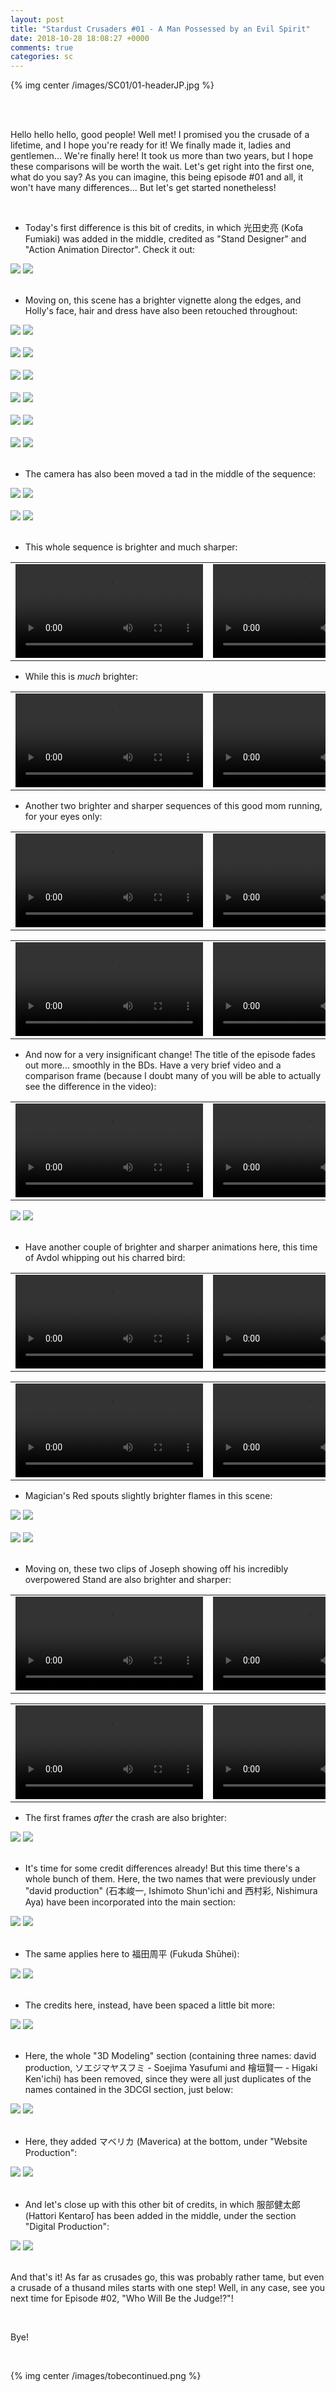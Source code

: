 ```yaml
---
layout: post
title: "Stardust Crusaders #01 - A Man Possessed by an Evil Spirit"
date: 2018-10-28 18:08:27 +0000
comments: true
categories: sc
---
```


{% img center /images/SC01/01-headerJP.jpg %}
<!-- more -->

<br>
<br>

Hello hello hello, good people! Well met! I promised you the crusade of a lifetime, and I hope you're ready for it! We finally made it, ladies and gentlemen... We're finally here! It took us more than two years, but I hope these comparisons will be worth the wait. Let's get right into the first one, what do you say? As you can imagine, this being episode #01 and all, it won't have many differences... But let's get started nonetheless!

<br>

- Today's first difference is this bit of credits, in which 光田史亮 (Kо̄ta Fumiaki) was added in the middle, credited as "Stand Designer" and "Action Animation Director". Check it out:

<div id="container1" class="twentytwenty-container">
 <img src="./../images/SC01/tv-03360.jpg" />
 <img src="./../images/SC01/bd-03360.jpg" />
</div>

<br>

- Moving on, this scene has a brighter vignette along the edges, and Holly's face, hair and dress have also been retouched throughout:

<div id="container1" class="twentytwenty-container">
 <img src="./../images/SC01/tv-04540.jpg" />
 <img src="./../images/SC01/bd-04540.jpg" />
</div>

<br>

<div id="container1" class="twentytwenty-container">
 <img src="./../images/SC01/tv-04590.jpg" />
 <img src="./../images/SC01/bd-04590.jpg" />
</div>

<br>

<div id="container1" class="twentytwenty-container">
 <img src="./../images/SC01/tv-04620.jpg" />
 <img src="./../images/SC01/bd-04620.jpg" />
</div>

<br>

<div id="container1" class="twentytwenty-container">
 <img src="./../images/SC01/tv-04670.jpg" />
 <img src="./../images/SC01/bd-04670.jpg" />
</div>

<br>

<div id="container1" class="twentytwenty-container">
 <img src="./../images/SC01/tv-04750.jpg" />
 <img src="./../images/SC01/bd-04750.jpg" />
</div>

<br>

<div id="container1" class="twentytwenty-container">
 <img src="./../images/SC01/tv-04920.jpg" />
 <img src="./../images/SC01/bd-04920.jpg" />
</div>

<br>

- The camera has also been moved a tad in the middle of the sequence:

<div id="container1" class="twentytwenty-container">
 <img src="./../images/SC01/tv-05010.jpg" />
 <img src="./../images/SC01/bd-05010.jpg" />
</div>

<br>

<div id="container1" class="twentytwenty-container">
 <img src="./../images/SC01/tv-05050.jpg" />
 <img src="./../images/SC01/bd-05050.jpg" />
</div>

<br>

- This whole sequence is brighter and much sharper:

<table width="100%">
<tr>
<td align="left" valign="top" width="50%">
<video class='center' nocontrols loop preload='auto'>
  <source src="./../videos/SC01/TV 01 - run holly run.webm" type='video/webm; codecs="vp8, vorbis"'>
</video>
</td>
<td align="left" valign="top" width="50%">
<video class='center' nocontrols loop preload='auto'>
  <source src="./../videos/SC01/BD 01 - run holly run.webm" type='video/webm; codecs="vp8, vorbis"'>
</video>
</td>
</tr>
</table>

- While this is _much_ brighter:

<table width="100%">
<tr>
<td align="left" valign="top" width="50%">
<video class='center' nocontrols loop preload='auto'>
  <source src="./../videos/SC01/TV 02 - good memories.webm" type='video/webm; codecs="vp8, vorbis"'>
</video>
</td>
<td align="left" valign="top" width="50%">
<video class='center' nocontrols loop preload='auto'>
  <source src="./../videos/SC01/BD 02 - good memories.webm" type='video/webm; codecs="vp8, vorbis"'>
</video>
</td>
</tr>
</table>

- Another two brighter and sharper sequences of this good mom running, for your eyes only:

<table width="100%">
<tr>
<td align="left" valign="top" width="50%">
<video class='center' nocontrols loop preload='auto'>
  <source src="./../videos/SC01/TV 03 - run holly run 2.webm" type='video/webm; codecs="vp8, vorbis"'>
</video>
</td>
<td align="left" valign="top" width="50%">
<video class='center' nocontrols loop preload='auto'>
  <source src="./../videos/SC01/BD 03 - run holly run 2.webm" type='video/webm; codecs="vp8, vorbis"'>
</video>
</td>
</tr>
</table>

<table width="100%">
<tr>
<td align="left" valign="top" width="50%">
<video class='center' nocontrols loop preload='auto'>
  <source src="./../videos/SC01/TV 04 - run holly run 3.webm" type='video/webm; codecs="vp8, vorbis"'>
</video>
</td>
<td align="left" valign="top" width="50%">
<video class='center' nocontrols loop preload='auto'>
  <source src="./../videos/SC01/BD 04 - run holly run 3.webm" type='video/webm; codecs="vp8, vorbis"'>
</video>
</td>
</tr>
</table>

- And now for a very insignificant change! The title of the episode fades out more... smoothly in the BDs. Have a very brief video and a comparison frame (because I doubt many of you will be able to actually see the difference in the video):

<table width="100%">
<tr>
<td align="left" valign="top" width="50%">
<video class='center' nocontrols loop preload='auto'>
  <source src="./../videos/SC01/TV 05 - quicker fade.webm" type='video/webm; codecs="vp8, vorbis"'>
</video>
</td>
<td align="left" valign="top" width="50%">
<video class='center' nocontrols loop preload='auto'>
  <source src="./../videos/SC01/BD 05 - quicker fade.webm" type='video/webm; codecs="vp8, vorbis"'>
</video>
</td>
</tr>
</table>

<div id="container1" class="twentytwenty-container">
 <img src="./../images/SC01/tv-06412.jpg" />
 <img src="./../images/SC01/bd-06412.jpg" />
</div>

<br>

- Have another couple of brighter and sharper animations here, this time of Avdol whipping out his charred bird:

<table width="100%">
<tr>
<td align="left" valign="top" width="50%">
<video class='center' nocontrols loop preload='auto'>
  <source src="./../videos/SC01/TV 06 - charred bird 1.webm" type='video/webm; codecs="vp8, vorbis"'>
</video>
</td>
<td align="left" valign="top" width="50%">
<video class='center' nocontrols loop preload='auto'>
  <source src="./../videos/SC01/BD 06 - charred bird 1.webm" type='video/webm; codecs="vp8, vorbis"'>
</video>
</td>
</tr>
</table>

<table width="100%">
<tr>
<td align="left" valign="top" width="50%">
<video class='center' nocontrols loop preload='auto'>
  <source src="./../videos/SC01/TV 07 - charred bird 2.webm" type='video/webm; codecs="vp8, vorbis"'>
</video>
</td>
<td align="left" valign="top" width="50%">
<video class='center' nocontrols loop preload='auto'>
  <source src="./../videos/SC01/BD 07 - charred bird 2.webm" type='video/webm; codecs="vp8, vorbis"'>
</video>
</td>
</tr>
</table>

- Magician's Red spouts slightly brighter flames in this scene:

<div id="container1" class="twentytwenty-container">
 <img src="./../images/SC01/tv-20000.jpg" />
 <img src="./../images/SC01/bd-20000.jpg" />
</div>

<br>

<div id="container1" class="twentytwenty-container">
 <img src="./../images/SC01/tv-20030.jpg" />
 <img src="./../images/SC01/bd-20030.jpg" />
</div>

<br>

- Moving on, these two clips of Joseph showing off his incredibly overpowered Stand are also brighter and sharper:

<table width="100%">
<tr>
<td align="left" valign="top" width="50%">
<video class='center' nocontrols loop preload='auto'>
  <source src="./../videos/SC01/TV 08 - camera smash 1.webm" type='video/webm; codecs="vp8, vorbis"'>
</video>
</td>
<td align="left" valign="top" width="50%">
<video class='center' nocontrols loop preload='auto'>
  <source src="./../videos/SC01/BD 08 - camera smash 1.webm" type='video/webm; codecs="vp8, vorbis"'>
</video>
</td>
</tr>
</table>

<table width="100%">
<tr>
<td align="left" valign="top" width="50%">
<video class='center' nocontrols loop preload='auto'>
  <source src="./../videos/SC01/TV 09 - camera crash 2.webm" type='video/webm; codecs="vp8, vorbis"'>
</video>
</td>
<td align="left" valign="top" width="50%">
<video class='center' nocontrols loop preload='auto'>
  <source src="./../videos/SC01/BD 09 - camera crash 2.webm" type='video/webm; codecs="vp8, vorbis"'>
</video>
</td>
</tr>
</table>

- The first frames _after_ the crash are also brighter:

<div id="container1" class="twentytwenty-container">
 <img src="./../images/SC01/tv-28200.jpg" />
 <img src="./../images/SC01/bd-28200.jpg" />
</div>

<br>

- It's time for some credit differences already! But this time there's a whole bunch of them. Here, the two names that were previously under "david production" (石本峻一, Ishimoto Shun'ichi and 西村彩, Nishimura Aya) have been incorporated into the main section:

<div id="container1" class="twentytwenty-container">
 <img src="./../images/SC01/tv-30950.jpg" />
 <img src="./../images/SC01/bd-30950.jpg" />
</div>

<br>

- The same applies here to 福田周平 (Fukuda Shūhei):

<div id="container1" class="twentytwenty-container">
 <img src="./../images/SC01/tv-31125.jpg" />
 <img src="./../images/SC01/bd-31125.jpg" />
</div>

<br>

- The credits here, instead, have been spaced a little bit more:

<div id="container1" class="twentytwenty-container">
 <img src="./../images/SC01/tv-31465.jpg" />
 <img src="./../images/SC01/bd-31465.jpg" />
</div>

<br>

- Here, the whole "3D Modeling" section (containing three names: david production, ソエジマヤスフミ - Soejima Yasufumi and 檜垣賢一 - Higaki Ken'ichi) has been removed, since they were all just duplicates of the names contained in the 3DCGI section, just below:

<div id="container1" class="twentytwenty-container">
 <img src="./../images/SC01/tv-31565.jpg" />
 <img src="./../images/SC01/bd-31565.jpg" />
</div>

<br>

- Here, they added マベリカ (Maverica) at the bottom, under "Website Production":

<div id="container1" class="twentytwenty-container">
 <img src="./../images/SC01/tv-32045.jpg" />
 <img src="./../images/SC01/bd-32045.jpg" />
</div>

<br>

- And let's close up with this other bit of credits, in which 服部健太郎 (Hattori Kentarо̄) has been added in the middle, under the section "Digital Production":

<div id="container1" class="twentytwenty-container">
 <img src="./../images/SC01/tv-32170.jpg" />
 <img src="./../images/SC01/bd-32170.jpg" />
</div>

<br>

And that's it! As far as crusades go, this was probably rather tame, but even a crusade of a thusand miles starts with one step! Well, in any case, see you next time for Episode #02, "Who Will Be the Judge!?"!

<br>

Bye!

<br>

{% img center /images/tobecontinued.png %}